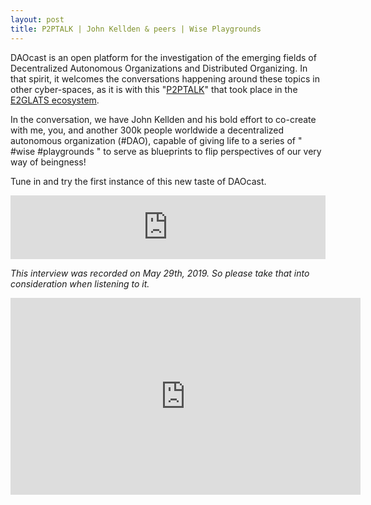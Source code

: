 ```yaml
---
layout: post
title: P2PTALK | John Kellden & peers | Wise Playgrounds
---
```


DAOcast is an open platform for the investigation of the emerging fields of Decentralized Autonomous Organizations and Distributed Organizing. In that spirit, it welcomes the conversations happening around these topics in other cyber-spaces, as it is with this "[P2PTALK](https://www.youtube.com/watch?v=4EvVkb4erZE&list=PL96oFrLfqPKpZ_vYNk4oU5fJ8XzEmt0TC)" that took place in the [E2GLATS ecosystem](https://kumu.io/E2GLATS/ecossistema-e2glats#ecosistema-e2glats).

In the conversation, we have John Kellden and his bold effort to co-create with me, you, and another 300k people worldwide a decentralized autonomous  organization (#DAO), capable of giving life to a series of " #wise #playgrounds " to serve as blueprints to flip perspectives of our very way of beingness!  

Tune in and try the first instance of this new taste of DAOcast.

<iframe src="https://anchor.fm/daocast/embed/episodes/P2PTALK--Wise-Playgrounds--John-Kellden--peers-e4h52q" height="102px" width="100%" frameborder="0" scrolling="no"></iframe>

*This interview was recorded on May 29th, 2019. So please take that into consideration when listening to it.*

<iframe width="560" height="315" src="https://www.youtube.com/embed/q6lr18-2m_s" frameborder="0" allow="accelerometer; autoplay; encrypted-media; gyroscope; picture-in-picture" allowfullscreen></iframe>

